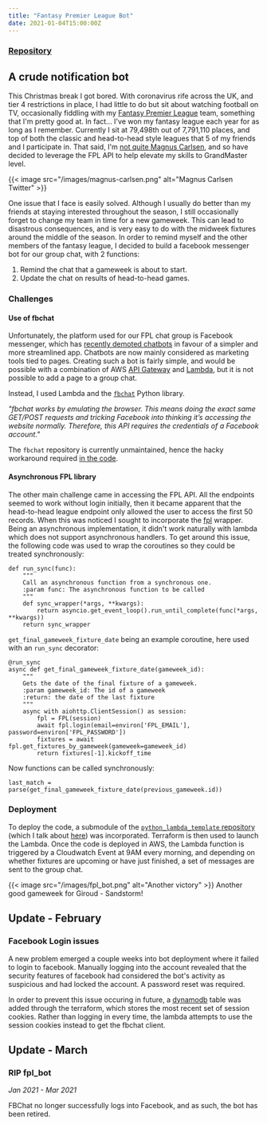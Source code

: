 ```yaml
---
title: "Fantasy Premier League Bot"
date: 2021-01-04T15:00:00Z
---
```


### [Repository](https://github.com/hajkeats/fpl_bot)


## A crude notification bot

This Christmas break I got bored. With coronavirus rife across the UK, and tier 4 restrictions in place, I had little to do but sit about watching football on TV, occasionally fiddling with my [Fantasy Premier League](https://fantasy.premierleague.com/) team, something that I'm pretty good at. In fact... I've won my fantasy league each year for as long as I remember. Currently I sit at 79,498th out of 7,791,110 places, and top of both the classic and head-to-head style leagues that 5 of my friends and I participate in. That said, I'm [not quite Magnus Carlsen](https://www.theguardian.com/sport/2019/dec/16/chess-champion-magnus-carlsen-top-of-world-fantasy-football-rankings-premier-league), and so have decided to leverage the FPL API to help elevate my skills to GrandMaster level.

{{< image src="/images/magnus-carlsen.png" alt="Magnus Carlsen Twitter" >}}

One issue that I face is easily solved. Although I usually do better than my friends at staying interested throughout the season, I still occasionally forget to change my team in time for a new gameweek. This can lead to disastrous consequences, and is very easy to do with the midweek fixtures around the middle of the season. In order to remind myself and the other members of the fantasy league, I decided to build a facebook messenger bot for our group chat, with 2 functions:

1. Remind the chat that a gameweek is about to start.
1. Update the chat on results of head-to-head games.

### Challenges

#### Use of fbchat

Unfortunately, the platform used for our FPL chat group is Facebook messenger, which has [recently demoted chatbots](https://techcrunch.com/2020/02/28/messenger-removes-discover/) in favour of a simpler and more streamlined app. Chatbots are now mainly considered as marketing tools tied to pages. Creating such a bot is fairly simple, and would be possible with a combination of AWS [API Gateway](https://aws.amazon.com/api-gateway/) and [Lambda](https://aws.amazon.com/lambda/), but it is not possible to add a page to a group chat.

Instead, I used Lambda and the [`fbchat`](https://github.com/fbchat-dev/fbchat) Python library.

_"fbchat works by emulating the browser. This means doing the exact same GET/POST requests and tricking Facebook into thinking it’s accessing the website normally. Therefore, this API requires the credentials of a Facebook account."_

The `fbchat` repository is currently unmaintained, hence the hacky workaround required [in the code](https://github.com/hajkeats/fpl_bot/blob/master/src/h2h_bot.py#L12-L15). 

#### Asynchronous FPL library

The other main challenge came in accessing the FPL API. All the endpoints seemed to work without login initially, then it became apparent that the head-to-head league endpoint only allowed the user to access the first 50 records. When this was noticed I sought to incorporate the [fpl](https://fpl.readthedocs.io/en/latest/) wrapper. Being an asynchronous implementation, it didn't work naturally with lambda which does not support asynchronous handlers. To get around this issue, the following code was used to wrap the coroutines so they could be treated synchronously:

```
def run_sync(func):
    """
    Call an asynchronous function from a synchronous one.
    :param func: The asynchronous function to be called
    """
    def sync_wrapper(*args, **kwargs):
        return asyncio.get_event_loop().run_until_complete(func(*args, **kwargs))
    return sync_wrapper
```

`get_final_gameweek_fixture_date` being an example coroutine, here used with an `run_sync` decorator:
```
@run_sync
async def get_final_gameweek_fixture_date(gameweek_id):
    """
    Gets the date of the final fixture of a gameweek.
    :param gameweek_id: The id of a gameweek
    :return: the date of the last fixture
    """
    async with aiohttp.ClientSession() as session:
        fpl = FPL(session)
        await fpl.login(email=environ['FPL_EMAIL'], password=environ['FPL_PASSWORD'])
        fixtures = await fpl.get_fixtures_by_gameweek(gameweek=gameweek_id)
        return fixtures[-1].kickoff_time
```

Now functions can be called synchronously:
```
last_match = parse(get_final_gameweek_fixture_date(previous_gameweek.id))
```

### Deployment

To deploy the code, a submodule of the [`python_lambda_template` repository](https://github.com/hajkeats/python_lambda_template) (which I talk about [here](/projects/python_lambda_template/)) was incorporated. Terraform is then used to launch the Lambda. Once the code is deployed in AWS, the Lambda function is triggered by a Cloudwatch Event at 9AM every morning, and depending on whether fixtures are upcoming or have just finished, a set of messages are sent to the group chat.

{{< image src="/images/fpl_bot.png" alt="Another victory" >}}
Another good gameweek for Giroud - Sandstorm!


## Update - February

### Facebook Login issues

A new problem emerged a couple weeks into bot deployment where it failed to login to facebook. Manually logging into the account revealed that the security features of facebook had considered the bot's activity as suspicious and had locked the account. A password reset was required.

In order to prevent this issue occuring in future, a [dynamodb](https://aws.amazon.com/dynamodb/) table was added through the terraform, which stores the most recent set of session cookies. Rather than logging in every time, the lambda attempts to use the session cookies instead to get the fbchat client.

## Update - March

### RIP fpl_bot

_Jan 2021 - Mar 2021_

FBChat no longer successfully logs into Facebook, and as such, the bot has been retired.